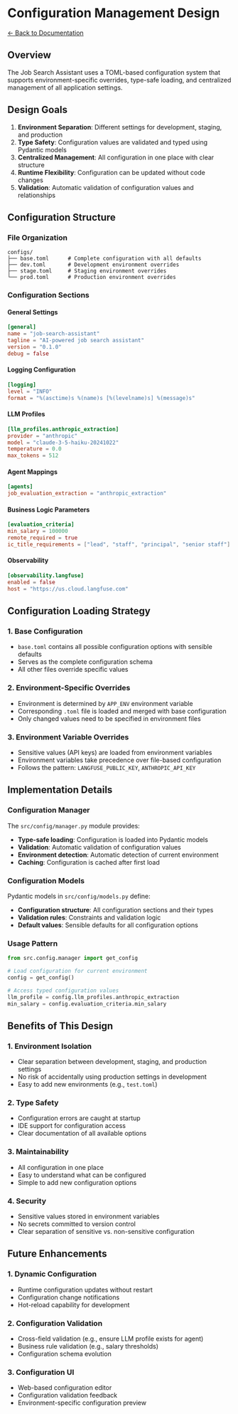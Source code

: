 # Configuration Management Design

[← Back to Documentation](../README.md)

## Overview

The Job Search Assistant uses a TOML-based configuration system that supports environment-specific overrides, type-safe loading, and centralized management of all application settings.

## Design Goals

1. **Environment Separation**: Different settings for development, staging, and production
2. **Type Safety**: Configuration values are validated and typed using Pydantic models
3. **Centralized Management**: All configuration in one place with clear structure
4. **Runtime Flexibility**: Configuration can be updated without code changes
5. **Validation**: Automatic validation of configuration values and relationships

## Configuration Structure

### File Organization

```
configs/
├── base.toml      # Complete configuration with all defaults
├── dev.toml       # Development environment overrides
├── stage.toml     # Staging environment overrides
└── prod.toml      # Production environment overrides
```

### Configuration Sections

#### General Settings
```toml
[general]
name = "job-search-assistant"
tagline = "AI-powered job search assistant"
version = "0.1.0"
debug = false
```

#### Logging Configuration
```toml
[logging]
level = "INFO"
format = "%(asctime)s %(name)s [%(levelname)s] %(message)s"
```

#### LLM Profiles
```toml
[llm_profiles.anthropic_extraction]
provider = "anthropic"
model = "claude-3-5-haiku-20241022"
temperature = 0.0
max_tokens = 512
```

#### Agent Mappings
```toml
[agents]
job_evaluation_extraction = "anthropic_extraction"
```

#### Business Logic Parameters
```toml
[evaluation_criteria]
min_salary = 100000
remote_required = true
ic_title_requirements = ["lead", "staff", "principal", "senior staff"]
```

#### Observability
```toml
[observability.langfuse]
enabled = false
host = "https://us.cloud.langfuse.com"
```

## Configuration Loading Strategy

### 1. Base Configuration
- `base.toml` contains all possible configuration options with sensible defaults
- Serves as the complete configuration schema
- All other files override specific values

### 2. Environment-Specific Overrides
- Environment is determined by `APP_ENV` environment variable
- Corresponding `.toml` file is loaded and merged with base configuration
- Only changed values need to be specified in environment files

### 3. Environment Variable Overrides
- Sensitive values (API keys) are loaded from environment variables
- Environment variables take precedence over file-based configuration
- Follows the pattern: `LANGFUSE_PUBLIC_KEY`, `ANTHROPIC_API_KEY`

## Implementation Details

### Configuration Manager
The `src/config/manager.py` module provides:

- **Type-safe loading**: Configuration is loaded into Pydantic models
- **Validation**: Automatic validation of configuration values
- **Environment detection**: Automatic detection of current environment
- **Caching**: Configuration is cached after first load

### Configuration Models
Pydantic models in `src/config/models.py` define:

- **Configuration structure**: All configuration sections and their types
- **Validation rules**: Constraints and validation logic
- **Default values**: Sensible defaults for all configuration options

### Usage Pattern
```python
from src.config.manager import get_config

# Load configuration for current environment
config = get_config()

# Access typed configuration values
llm_profile = config.llm_profiles.anthropic_extraction
min_salary = config.evaluation_criteria.min_salary
```

## Benefits of This Design

### 1. Environment Isolation
- Clear separation between development, staging, and production settings
- No risk of accidentally using production settings in development
- Easy to add new environments (e.g., `test.toml`)

### 2. Type Safety
- Configuration errors are caught at startup
- IDE support for configuration access
- Clear documentation of all available options

### 3. Maintainability
- All configuration in one place
- Easy to understand what can be configured
- Simple to add new configuration options

### 4. Security
- Sensitive values stored in environment variables
- No secrets committed to version control
- Clear separation of sensitive vs. non-sensitive configuration

## Future Enhancements

### 1. Dynamic Configuration
- Runtime configuration updates without restart
- Configuration change notifications
- Hot-reload capability for development

### 2. Configuration Validation
- Cross-field validation (e.g., ensure LLM profile exists for agent)
- Business rule validation (e.g., salary thresholds)
- Configuration schema evolution

### 3. Configuration UI
- Web-based configuration editor
- Configuration validation feedback
- Environment-specific configuration preview
